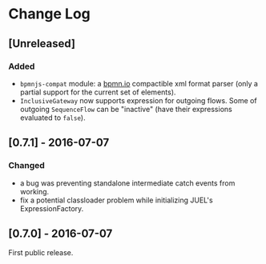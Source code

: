 # Change Log

## [Unreleased]
### Added
- `bpmnjs-compat` module: a [bpmn.io](http://bpmn.io) compactible xml format parser (only a partial support for the current set of elements).
- `InclusiveGateway` now supports expression for outgoing flows. Some of outgoing `SequenceFlow` can be "inactive" (have their expressions evaluated to `false`).

## [0.7.1] - 2016-07-07
### Changed
- a bug was preventing standalone intermediate catch events from working.
- fix a potential classloader problem while initializing JUEL's ExpressionFactory.

## [0.7.0] - 2016-07-07
First public release.
